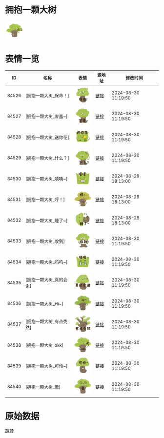 # 拥抱一颗大树

<img src="./cover.png" height="60" alt="cover" />

# 表情一览

|ID|名称|表情|源地址|修改时间|
|----|----|----|----|----|
|84526|[拥抱一颗大树_保命！]|<img src="./pic/084526_%5B拥抱一颗大树_保命！%5D.png" height="60" alt="保命！"/>|[链接](https://i0.hdslb.com/bfs/garb/3a60c7f1bb77493526f74a88d8e69db771a642eb.png)|2024-08-30 11:19:50|
|84527|[拥抱一颗大树_害羞~]|<img src="./pic/084527_%5B拥抱一颗大树_害羞~%5D.png" height="60" alt="害羞~"/>|[链接](https://i0.hdslb.com/bfs/garb/0ea91f2764421d9ed5b258aacece436629d7c03b.png)|2024-08-30 11:19:50|
|84528|[拥抱一颗大树_送你花]|<img src="./pic/084528_%5B拥抱一颗大树_送你花%5D.png" height="60" alt="送你花"/>|[链接](https://i0.hdslb.com/bfs/garb/5bf8e4c473ee830a81cf478f494afec1d7f9bc6a.png)|2024-08-30 11:19:50|
|84529|[拥抱一颗大树_什么？]|<img src="./pic/084529_%5B拥抱一颗大树_什么？%5D.png" height="60" alt="什么？"/>|[链接](https://i0.hdslb.com/bfs/garb/9a3f2f6114a591d0995e200828ad9fb48cd4e9d4.png)|2024-08-30 11:19:50|
|84530|[拥抱一颗大树_嘻嘻~]|<img src="./pic/084530_%5B拥抱一颗大树_嘻嘻~%5D.png" height="60" alt="嘻嘻~"/>|[链接](https://i0.hdslb.com/bfs/garb/21b5f3651b0efd07a628084f974cf7f43c8090f7.png)|2024-08-29 18:13:00|
|84531|[拥抱一颗大树_哼！]|<img src="./pic/084531_%5B拥抱一颗大树_哼！%5D.png" height="60" alt="哼！"/>|[链接](https://i0.hdslb.com/bfs/garb/0ac948225f6bd9cf6984c8844bdb53286508ae8c.png)|2024-08-29 18:13:00|
|84532|[拥抱一颗大树_睡了~]|<img src="./pic/084532_%5B拥抱一颗大树_睡了~%5D.png" height="60" alt="睡了~"/>|[链接](https://i0.hdslb.com/bfs/garb/aaff6b5becdba6348088b481ab3dac9a43265f9a.png)|2024-08-29 18:13:00|
|84533|[拥抱一颗大树_收到]|<img src="./pic/084533_%5B拥抱一颗大树_收到%5D.png" height="60" alt="收到"/>|[链接](https://i0.hdslb.com/bfs/garb/ca38258a3e5108a76ce8ae3e70aa8b8204a9e566.png)|2024-08-30 11:19:50|
|84534|[拥抱一颗大树_呜呜~]|<img src="./pic/084534_%5B拥抱一颗大树_呜呜~%5D.png" height="60" alt="呜呜~"/>|[链接](https://i0.hdslb.com/bfs/garb/65677c21334841978e5db89ab91357801c54b838.png)|2024-08-30 11:19:50|
|84535|[拥抱一颗大树_真的会谢]|<img src="./pic/084535_%5B拥抱一颗大树_真的会谢%5D.png" height="60" alt="真的会谢"/>|[链接](https://i0.hdslb.com/bfs/garb/db5f22925afb98ec65f276f9bb246dfe7773b997.png)|2024-08-30 11:19:50|
|84536|[拥抱一颗大树_Hi~]|<img src="./pic/084536_%5B拥抱一颗大树_Hi~%5D.png" height="60" alt="Hi~"/>|[链接](https://i0.hdslb.com/bfs/garb/b67bc90ca9e4baea4804a3720689b7551f73a385.png)|2024-08-30 11:19:50|
|84537|[拥抱一颗大树_有点秃然]|<img src="./pic/084537_%5B拥抱一颗大树_有点秃然%5D.png" height="60" alt="有点秃然"/>|[链接](https://i0.hdslb.com/bfs/garb/b4e57b2b14c33f877c2697113c4c56c2051f69e6.png)|2024-08-30 11:19:50|
|84538|[拥抱一颗大树_okk]|<img src="./pic/084538_%5B拥抱一颗大树_okk%5D.png" height="60" alt="okk"/>|[链接](https://i0.hdslb.com/bfs/garb/ed86642762efe094d1cf7976b73402ca5f062c38.png)|2024-08-30 11:19:50|
|84539|[拥抱一颗大树_可怜~]|<img src="./pic/084539_%5B拥抱一颗大树_可怜~%5D.png" height="60" alt="可怜~"/>|[链接](https://i0.hdslb.com/bfs/garb/434f085e052fb9568e5481f3ab9e528e0c52f465.png)|2024-08-30 11:19:50|
|84540|[拥抱一颗大树_晕]|<img src="./pic/084540_%5B拥抱一颗大树_晕%5D.png" height="60" alt="晕"/>|[链接](https://i0.hdslb.com/bfs/garb/125c078d130f5488e440ab43e9d99873eeb45ed4.png)|2024-08-30 11:19:50|

# 原始数据

[跳转](./raw.json)

